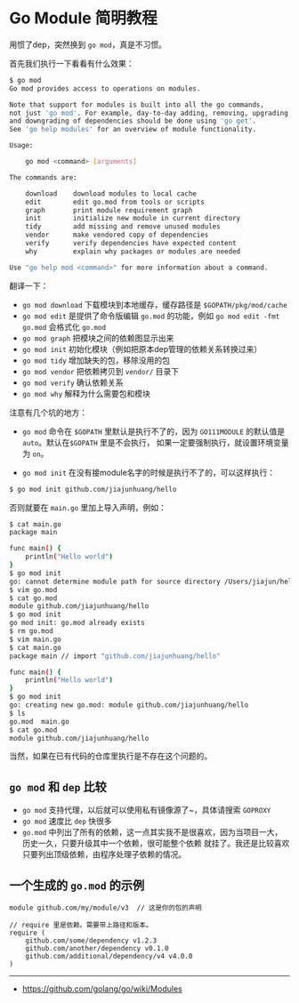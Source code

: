 # Go Module 简明教程

用惯了dep，突然换到 `go mod`，真是不习惯。

首先我们执行一下看看有什么效果：

```bash
$ go mod
Go mod provides access to operations on modules.

Note that support for modules is built into all the go commands,
not just 'go mod'. For example, day-to-day adding, removing, upgrading,
and downgrading of dependencies should be done using 'go get'.
See 'go help modules' for an overview of module functionality.

Usage:

	go mod <command> [arguments]

The commands are:

	download    download modules to local cache
	edit        edit go.mod from tools or scripts
	graph       print module requirement graph
	init        initialize new module in current directory
	tidy        add missing and remove unused modules
	vendor      make vendored copy of dependencies
	verify      verify dependencies have expected content
	why         explain why packages or modules are needed

Use "go help mod <command>" for more information about a command.
```

翻译一下：

- `go mod download` 下载模块到本地缓存，缓存路径是 `$GOPATH/pkg/mod/cache`
- `go mod edit` 是提供了命令版编辑 `go.mod` 的功能，例如 `go mod edit -fmt go.mod` 会格式化 `go.mod`
- `go mod graph` 把模块之间的依赖图显示出来
- `go mod init` 初始化模块（例如把原本dep管理的依赖关系转换过来）
- `go mod tidy` 增加缺失的包，移除没用的包
- `go mod vendor` 把依赖拷贝到 `vendor/` 目录下
- `go mod verify` 确认依赖关系
- `go mod why` 解释为什么需要包和模块


注意有几个坑的地方：

- `go mod` 命令在 `$GOPATH` 里默认是执行不了的，因为 `GO111MODULE` 的默认值是 `auto`。默认在`$GOPATH` 里是不会执行，
如果一定要强制执行，就设置环境变量为 `on`。

- `go mod init` 在没有接module名字的时候是执行不了的，可以这样执行：

```bash
$ go mod init github.com/jiajunhuang/hello
```

否则就要在 `main.go` 里加上导入声明，例如：

```bash
$ cat main.go
package main

func main() {
    println("Hello world")
}
$ go mod init
go: cannot determine module path for source directory /Users/jiajun/hello (outside GOPATH, no import comments)
$ vim go.mod
$ cat go.mod
module github.com/jiajunhuang/hello
$ go mod init
go mod init: go.mod already exists
$ rm go.mod
$ vim main.go
$ cat main.go
package main // import "github.com/jiajunhuang/hello"

func main() {
    println("Hello world")
}
$ go mod init
go: creating new go.mod: module github.com/jiajunhuang/hello
$ ls
go.mod  main.go
$ cat go.mod
module github.com/jiajunhuang/hello
```

当然，如果在已有代码的仓库里执行是不存在这个问题的。

## `go mod` 和 `dep` 比较

- `go mod` 支持代理，以后就可以使用私有镜像源了~，具体请搜索 `GOPROXY`
- `go mod` 速度比 `dep` 快很多
- `go.mod` 中列出了所有的依赖，这一点其实我不是很喜欢，因为当项目一大，历史一久，只要升级其中一个依赖，很可能整个依赖
就挂了。我还是比较喜欢只要列出顶级依赖，由程序处理子依赖的情况。


## 一个生成的 `go.mod` 的示例


```
module github.com/my/module/v3  // 这是你的包的声明

// require 里是依赖。需要带上路径和版本。
require (
    github.com/some/dependency v1.2.3
    github.com/another/dependency v0.1.0
    github.com/additional/dependency/v4 v4.0.0
)
```

-----

- https://github.com/golang/go/wiki/Modules
